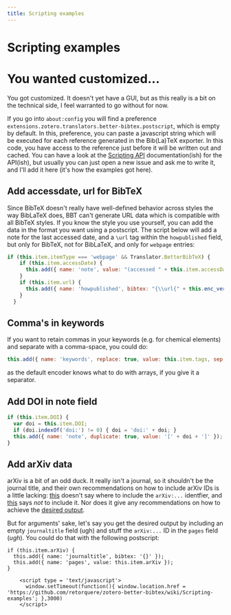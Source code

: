 ```yaml
---
title: Scripting examples
---
```

# Scripting examples

# You wanted customized...

You got customized. It doesn't yet have a GUI, but as this really is a bit on the technical side, I feel warranted to go
without for now.

If you go into `about:config` you will find a preference `extensions.zotero.translators.better-bibtex.postscript`, which
is empty by default. In this, preference, you can paste a javascript string which will be executed for each reference
generated in the Bib(La)TeX exporter. In this code, you have access to the reference just before it will be written out
and cached. You can have a look at the [Scripting API](Scripting-API) documentation(ish) for the API(ish), but usually you can just open a new issue and ask me to write it, and I'll add it here (it's how the examples got here).

## Add accessdate, url for BibTeX

Since BibTeX doesn't really have well-defined behavior across styles the way BibLaTeX does, BBT can't generate URL data which is compatible with all BibTeX styles. If you know the style you use yourself, you can add the data in the format you want using a postscript. The script below will add a note for the last accessed date, and a `\url` tag within the `howpublished` field, but only for BibTeX, not for BibLaTeX, and only for `webpage` entries:

```js
if (this.item.itemType === 'webpage' && Translator.BetterBibTeX) {
    if (this.item.accessDate) {
      this.add({ name: 'note', value: "(accessed " + this.item.accessDate + ")" });
    }
    if (this.item.url) {
      this.add({ name: 'howpublished', bibtex: "{\\url{" + this.enc_verbatim({value: this.item.url}) + "}}" });
    }
  }
```

## Comma's in keywords

If you want to retain commas in your keywords (e.g. for chemical elements) and separate with a comma-space, you could do:

```js
this.add({ name: 'keywords', replace: true, value: this.item.tags, sep: ', ' });
```

as the default encoder knows what to do with arrays, if you give it a separator.

## Add DOI in note field

```js
if (this.item.DOI) {
  var doi = this.item.DOI;
  if (doi.indexOf('doi:') != 0) { doi = 'doi:' + doi; }
  this.add({ name: 'note', duplicate: true, value: '[' + doi + ']' });
}
```

## Add arXiv data

arXiv is a bit of an odd duck. It really isn't a journal, so it shouldn't be the journal title, and their own recommendations on how to include arXiv IDs is a little lacking: [this](https://arxiv.org/help/faq/references) doesn't say where to include the `arXiv:...` identfier, and [this](http://arxiv.org/hypertex/bibstyles/) says *not* to include it. Nor does it give any recommendations on how to achieve the [desired output](https://arxiv.org/help/faq/references).

But for arguments' sake, let's say you get the desired output by including an empty `journaltitle` field (ugh) and stuff the `arXiv:...` ID in the `pages` field (*ugh*). You could do that with the following postscript:

```
if (this.item.arXiv) {
  this.add({ name: 'journaltitle', bibtex: '{}' });
  this.add({ name: 'pages', value: this.item.arXiv });
}
```
        <script type = 'text/javascript'>
          window.setTimeout(function(){ window.location.href = 'https://github.com/retorquere/zotero-better-bibtex/wiki/Scripting-examples'; },3000)
        </script>
      